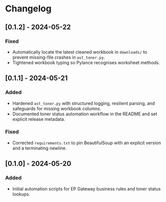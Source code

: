 # Changelog

## [0.1.2] - 2024-05-22
### Fixed
- Automatically locate the latest cleaned workbook in `downloads/` to prevent missing-file crashes in `ast_toner.py`.
- Tightened workbook typing so Pylance recognises worksheet methods.

## [0.1.1] - 2024-05-21
### Added
- Hardened `ast_toner.py` with structured logging, resilient parsing, and safeguards for missing workbook columns.
- Documented toner status automation workflow in the README and set explicit release metadata.

### Fixed
- Corrected `requirements.txt` to pin BeautifulSoup with an explicit version and a terminating newline.

## [0.1.0] - 2024-05-20
### Added
- Initial automation scripts for EP Gateway business rules and toner status lookups.
